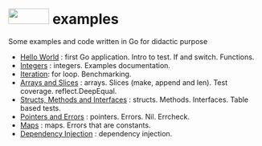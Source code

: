 # <a href="https://golang.org/"><img src="https://golang.org/lib/godoc/images/go-logo-blue.svg" width="81" height="31"></a> examples
Some examples and code written in Go for didactic purpose

- [Hello World](HelloWorld) : first Go application. Intro to test. If and switch. Functions.
- [Integers](Integers) : integers. Examples documentation.
- [Iteration](Iteration): for loop. Benchmarking.
- [Arrays and Slices](ArraysSlices) : arrays. Slices (make, append and len). Test coverage. reflect.DeepEqual.
- [Structs, Methods and Interfaces](StructsMethodsInterfaces) : structs. Methods. Interfaces. Table based tests.
- [Pointers and Errors](PointersErrors) : pointers. Errors. Nil. Errcheck.
- [Maps](Maps) : maps. Errors that are constants.
- [Dependency Injection](DependencyInjection) : dependency injection.
